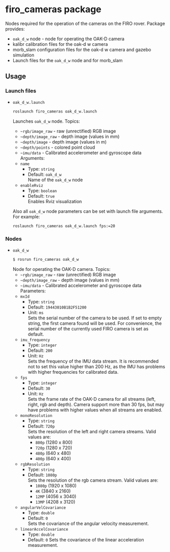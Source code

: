 # firo_cameras package
Nodes required for the operation of the cameras on the FIRO rover. Package provides:
- `oak_d_w` node - node for operating the OAK-D camera
- kalibr calibration files for the oak-d w camera
- morb_slam configuration files for the oak-d w camera and gazebo simulation
- Launch files for the `oak_d_w` node and for morb_slam

## Usage

### Launch files
- `oak_d_w.launch`
  ```bash
  roslaunch firo_cameras oak_d_w.launch
  ```
  Launches `oak_d_w` node. Topics:
  - `~rgb/image_raw` - raw (unrectified) RGB image
  - `~depth/image_raw` - depth image (values in mm)
  - `~depth/image` - depth image (values in m)
  - `~depth/points` - colored point cloud
  - `~imu/data` - Calibrated accelerometer and gyroscope data
  Arguments:
  -  `name`
      - Type: `string`
      - Default:  `oak_d_w`  
      Name of the `oak_d_w` node
  -  `enableRviz`
      - Type:     `boolean`
      - Default:  `true`  
      Enables Rviz visualization
  
  Also all `oak_d_w` node parameters can be set with launch file arguments. For example:
  ```bash
  roslaunch firo_cameras oak_d_w.launch fps:=20
  ```

### Nodes
- `oak_d_w`
  ```bash
  $ rosrun firo_cameras oak_d_w
  ```
  Node for operating the OAK-D camera. Topics:
  - `~rgb/image_raw` - raw (unrectified) RGB image
  - `~depth/image_raw` - depth image (values in mm)
  - `~imu/data` - Calibrated accelerometer and gyroscope data
  Parameters:
  -  `mxId`
      - Type:     `string`
      - Default:  `19443010B1B2F51200`
      - Unit:     `ms`  
      Sets the serial number of the camera to be used. If set to empty string, the first camera found will be used. For convenience, the serial number of the currently used FIRO camera is set as default.
  -  `imu_frequency`
      - Type:     `integer`
      - Default:  `200`
      - Unit:     `Hz`  
      Sets the frequency of the IMU data stream. It is recommended not to set this value higher than 200 Hz, as the IMU has problems with higher frequencies for calibrated data.
  -  `fps`
      - Type:     `integer`
      - Default:  `30`
      - Unit:     `Hz`  
      Sets the frame rate of the OAK-D camera for all streams (left, right, rgb and depth). Camera support more than 30 fps, but may have problems with higher values when all streams are enabled.
  - `monoResolution`
      - Type:     `string`
      - Default:  `720p`  
      Sets the resolution of the left and right camera streams. Valid values are: 
        - `800p` (1280 x 800)
        - `720p` (1280 x 720)
        - `480p` (640 x 480)
        - `400p` (640 x 400)
  - `rgbResolution`
      - Type:     `string`
      - Default:  `1080p`  
      Sets the resolution of the rgb camera stream. Valid values are: 
        - `1080p` (1920 x 1080)
        - `4K` (3840 x 2160)
        - `12MP` (4056 x 3040)
        - `13MP` (4208 x 3120)
  - `angularVelCovariance`
      - Type:     `double`
      - Default:  `0`  
      Sets the covariance of the angular velocity measurement. 
  - `linearAccelCovariance`
      - Type:     `double`
      - Default:  `0` 
      Sets the covariance of the linear acceleration measurement.
